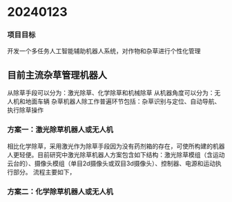 # 20240123

### 项目目标
开发一个多任务人工智能辅助机器人系统，对作物和杂草进行个性化管理
## 目前主流杂草管理机器人
从除草手段可以分为：激光除草、化学除草和机械除草
从机器角度可以分为：无人机和地面车辆
杂草机器人除工作普遍环节包括：杂草识别与定位、自动导航、执行除草操作
### 方案一：激光除草机器人或无人机
相比化学除草，采用激光作为除草手段因为没有药剂箱的存在，可使所构建的机器人更轻便。目前研究中激光除草机器人方案包含如下结构：激光除草模组（含运动云台的）、摄像头模组（单目2d摄像头或双目3d摄像头）、控制器、电源和运动执行部分。
流程主要如下，
### 方案二：化学除草机器人或无人机
